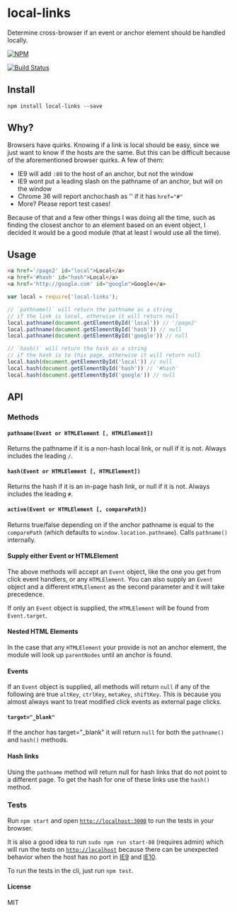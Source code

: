 local-links
===========

Determine cross-browser if an event or anchor element should be handled locally.

[![NPM](https://nodei.co/npm/local-links.png)](https://nodei.co/npm/local-links/)

[![Build Status](https://travis-ci.org/lukekarrys/local-links.png?branch=master)](https://travis-ci.org/lukekarrys/local-links)

## Install

`npm install local-links --save`

## Why?

Browsers have quirks. Knowing if a link is local should be easy, since we
just want to know if the hosts are the same. But this can be difficult because
of the aforementioned browser quirks. A few of them:

- IE9 will add `:80` to the host of an anchor, but not the window
- IE9 wont put a leading slash on the pathname of an anchor, but will on the window
- Chrome 36 will report anchor.hash as '' if it has `href="#"`
- More? Please report test cases!

Because of that and a few other things I was doing all the time, such as
finding the closest anchor to an element based on an event object, I decided
it would be a good module (that at least I would use all the time).

## Usage

```html
<a href='/page2' id="local">Local</a>
<a href='#hash' id="hash">Local</a>
<a href='http://google.com' id="google">Google</a>
```

```js
var local = require('local-links');

// `pathname()` will return the pathname as a string
// if the link is local, otherwise it will return null
local.pathname(document.getElementById('local')) // '/page2'
local.pathname(document.getElementById('hash')) // null
local.pathname(document.getElementById('google')) // null

// `hash()` will return the hash as a string
// if the hash is to this page, otherwise it will return null
local.hash(document.getElementById('local')) // null
local.hash(document.getElementById('hash')) // '#hash'
local.hash(document.getElementById('google')) // null
```


## API


### Methods

#### `pathname(Event or HTMLElement [, HTMLElement])`

Returns the pathname if it is a non-hash local link, or null if it is not.
Always includes the leading `/`.

#### `hash(Event or HTMLElement [, HTMLElement])`

Returns the hash if it is an in-page hash link, or null if it is not. Always
includes the leading `#`.

#### `active(Event or HTMLElement [, comparePath])`

Returns true/false depending on if the anchor pathname is equal to the `comparePath`
(which defaults to `window.location.pathname`). Calls `pathname()` internally.


#### Supply either Event or HTMLElement

The above methods will accept an `Event` object, like the one you get from
click event handlers, or any `HTMLElement`. You can also supply an `Event` object
and a different `HTMLElement` as the second parameter and it will take precedence.

If only an `Event` object is supplied, the `HTMLElement` will be found from
`Event.target`.


#### Nested HTML Elements

In the case that any `HTMLElement` your provide is not an anchor
element, the module will look up `parentNodes` until an anchor is found.


#### Events

If an `Event` object is supplied, all methods will return `null` if any of the following
are true `altKey`, `ctrlKey`, `metaKey`, `shiftKey`. This is because you almost always
want to treat modified click events as external page clicks.


#### `target="_blank"`

If the anchor has target="_blank" it will return `null` for both the `pathname()` and
`hash()` methods.


#### Hash links

Using the `pathname` method will return null for hash links that do not point
to a different page. To get the hash for one of these links use the `hash()` method.


### Tests

Run `npm start` and open [`http://localhost:3000`](http://localhost:3000) to run the tests in your browser.

It is also a good idea to run `sudo npm run start-80` (requires admin) which will run the tests on [`http://localhost`](http://localhost)
because there can be unexpected behavior when the host has no port in [IE9](https://github.com/lukekarrys/local-links/blob/master/local-links.js#L26) and [IE10](https://github.com/lukekarrys/local-links/blob/master/local-links.js#L28).

To run the tests in the cli, just run `npm test`.


#### License

MIT
